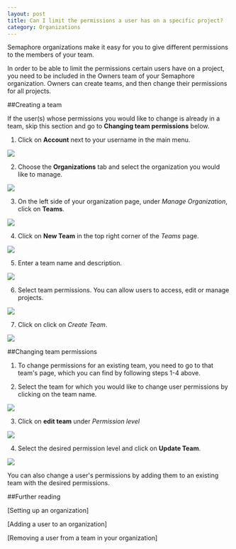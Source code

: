 ```yaml
---
layout: post
title: Can I limit the permissions a user has on a specific project?
category: Organizations
---
```


Semaphore organizations make it easy for you to give different permissions to
the members of your team.

In order to be able to limit the permissions certain users have on a project,
you need to be included in the Owners team of your Semaphore organization.
Owners can create teams, and then change their permissions for all projects.

##Creating a team

If the user(s) whose permissions you would like to change is already in a team,
skip this section and go to **Changing team permissions** below.

1. Click on **Account** next to your username in the main menu.

 <img src="/docs/assets/img/setting-up-an-organization/account.png" class="img-responsive">

2. Choose the **Organizations** tab and select the organization you would like
to manage.

 <img src="/docs/assets/img/can-i-limit-the-permissions-a-user-has-on-a-specific-project/select-organization.png" class="img-responsive">

3. On the left side of your organization page, under _Manage Organization_,
click on **Teams**.

 <img src="/docs/assets/img/can-i-limit-the-permissions-a-user-has-on-a-specific-project/teams.png" class="img-responsive">

4. Click on **New Team** in the top right corner of the _Teams_ page.

 <img src="/docs/assets/img/can-i-limit-the-permissions-a-user-has-on-a-specific-project/new-team.png" class="img-responsive">

5. Enter a team name and description.

 <img src="/docs/assets/img/can-i-limit-the-permissions-a-user-has-on-a-specific-project/team-name-and-description.png" class="img-responsive">

6. Select team permissions. You can allow users to access, edit or manage
projects.

 <img src="/docs/assets/img/can-i-limit-the-permissions-a-user-has-on-a-specific-project/team-permissions.png" class="img-responsive">

7. Click on click on _Create Team_.

 <img src="/docs/assets/img/can-i-limit-the-permissions-a-user-has-on-a-specific-project/create-team.png" class="img-responsive">

##Changing team permissions

1. To change permissions for an existing team, you need to go to that team's
page, which you can find by following steps 1-4 above.

2. Select the team for which you would like to change user permissions by
clicking on the team name.

 <img src="/docs/assets/img/can-i-limit-the-permissions-a-user-has-on-a-specific-project/team-name.png" class="img-responsive">

3. Click on **edit team** under _Permission level_

 <img src="/docs/assets/img/can-i-limit-the-permissions-a-user-has-on-a-specific-project/edit-team.png" class="img-responsive">

4. Select the desired permission level and click on **Update Team**.

 <img src="/docs/assets/img/can-i-limit-the-permissions-a-user-has-on-a-specific-project/update-team-permissions.png" class="img-responsive">

You can also change a user's permissions by adding them to an existing team with
the desired permissions.

##Further reading

[Setting up an organization]

[Adding a user to an organization]

[Removing a user from a team in your organization]
